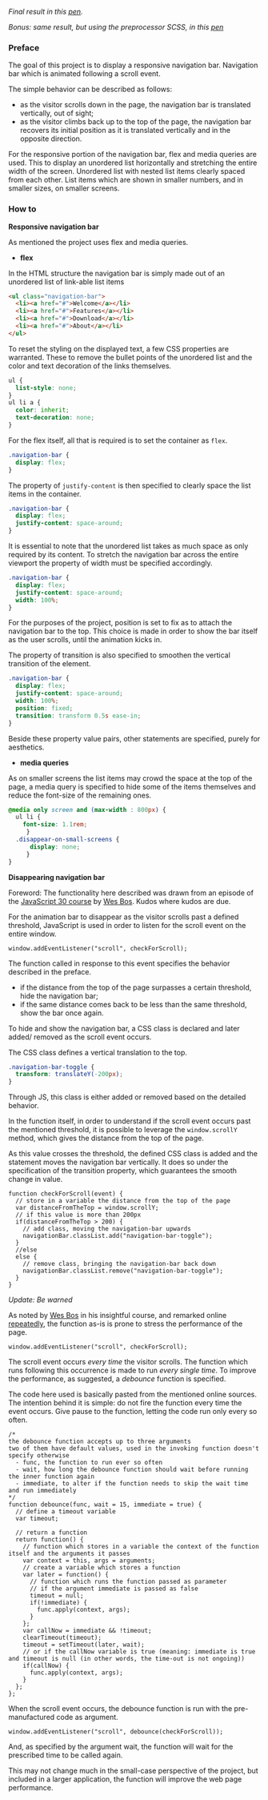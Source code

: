 *Final result in this [pen](https://codepen.io/borntofrappe/full/yvwVxR/).*

*Bonus: same result, but using the preprocessor SCSS, in this [pen](https://codepen.io/borntofrappe/full/vdPgGJ/)*

### Preface

The goal of this project is to display a responsive navigation bar. Navigation bar which is animated following a scroll event.

The simple behavior can be described as follows:

- as the visitor scrolls down in the page, the navigation bar is translated vertically, out of sight;
- as the visitor climbs back up to the top of the page, the navigation bar recovers its initial position as it is translated vertically and in the opposite direction.

For the responsive portion of the navigation bar, flex and media queries are used. This to display an unordered list horizontally and stretching the entire width of the screen. Unordered list with nested list items clearly spaced from each other. List items which are shown in smaller numbers, and in smaller sizes, on smaller screens.

### How to

**Responsive navigation bar**

As mentioned the project uses flex and media queries.

- **flex**

In the HTML structure the navigation bar is simply made out of an unordered list of link-able list items

```HTML
<ul class="navigation-bar">
  <li><a href="#">Welcome</a></li>
  <li><a href="#">Features</a></li>
  <li><a href="#">Download</a></li>
  <li><a href="#">About</a></li>
</ul>
```

To reset the styling on the displayed text, a few CSS properties are warranted. These to remove the bullet points of the unordered list and the color and text decoration of the links themselves.

```CSS
ul {
  list-style: none;
}
ul li a {
  color: inherit;
  text-decoration: none;
}
```

For the flex itself, all that is required is to set the container as `flex`.

```CSS
.navigation-bar {
  display: flex;
}
```

The property of `justify-content` is then specified to clearly space the list items in the container.

```CSS
.navigation-bar {
  display: flex;
  justify-content: space-around;
}
```

It is essential to note that the unordered list takes as much space as only required by its content. To stretch the navigation bar across the entire viewport the property of width must be specified accordingly.

```CSS
.navigation-bar {
  display: flex;
  justify-content: space-around;
  width: 100%;
}
```

For the purposes of the project, position is set to fix as to attach the navigation bar to the top. This choice is made in order to show the bar itself as the user scrolls, until the animation kicks in.

The property of transition is also specified to smoothen the vertical transition of the element.

```CSS
.navigation-bar {
  display: flex;
  justify-content: space-around;
  width: 100%;
  position: fixed;
  transition: transform 0.5s ease-in;
}
```

Beside these property value pairs, other statements are specified, purely for aesthetics.

- **media queries**

As on smaller screens the list items may crowd the space at the top of the page, a media query is specified to hide some of the items themselves and reduce the font-size of the remaining ones.

```CSS
@media only screen and (max-width : 800px) {
  ul li {
    font-size: 1.1rem;
     }
  .disappear-on-small-screens {
      display: none;
     }
}
```

**Disappearing navigation bar**

Foreword: The functionality here described was drawn from an episode of the [JavaScript 30 course](https://javascript30.com/) by [Wes Bos](http://wesbos.com/). Kudos where kudos are due.

For the animation bar to disappear as the visitor scrolls past a defined threshold, JavaScript is used in order to listen for the scroll event on the entire window.

```JS
window.addEventListener("scroll", checkForScroll);
```

The function called in response to this event specifies the behavior described in the preface.

- if the distance from the top of the page surpasses a certain threshold, hide the navigation bar;
- if the same distance comes back to be less than the same threshold, show the bar once again.

To hide and show the navigation bar, a CSS class is declared and later added/ removed as the scroll event occurs.

The CSS class defines a vertical translation to the top.

```CSS
.navigation-bar-toggle {
  transform: translateY(-200px);
}
```

Through JS, this class is either added or removed based on the detailed behavior.

In the function itself, in order to understand if the scroll event occurs past the mentioned threshold, it is possible to leverage the `window.scrollY` method, which gives the distance from the top of the page.

As this value crosses the threshold, the defined CSS class is added and the statement moves the navigation bar vertically. It does so under the specification of the transition property, which guarantees the smooth change in value.

```JS
function checkForScroll(event) {
  // store in a variable the distance from the top of the page
  var distanceFromTheTop = window.scrollY;
  // if this value is more than 200px
  if(distanceFromTheTop > 200) {
    // add class, moving the navigation-bar upwards
    navigationBar.classList.add("navigation-bar-toggle");
  }
  //else
  else {
    // remove class, bringing the navigation-bar back down
    navigationBar.classList.remove("navigation-bar-toggle");
  }
}
```

*Update: Be warned*

As noted by [Wes Bos](http://wesbos.com/) in his insightful course, and remarked online [repeatedly](https://davidwalsh.name/javascript-debounce-function), the function as-is is prone to stress the performance of the page.

```JS
window.addEventListener("scroll", checkForScroll);
```

The scroll event occurs *every time* the visitor scrolls. The function which runs following this occurrence is made to run *every single time*. To improve the performance, as suggested, a *debounce* function is specified.

The code here used is basically pasted from the mentioned online sources. The intention behind it is simple: do not fire the function every time the event occurs. Give pause to the function, letting the code run only every so often.

```JS
/*
the debounce function accepts up to three arguments
two of them have default values, used in the invoking function doesn't specify otherwise
  - func, the function to run ever so often
  - wait, how long the debounce function should wait before running the inner function again
  - immediate, to alter if the function needs to skip the wait time and run immediately
*/
function debounce(func, wait = 15, immediate = true) {
  // define a timeout variable
  var timeout;

  // return a function
  return function() {
    // function which stores in a variable the context of the function itself and the arguments it passes
    var context = this, args = arguments;
    // create a variable which stores a function
    var later = function() {
      // function which runs the function passed as parameter
      // if the argument immediate is passed as false
      timeout = null;
      if(!immediate) {
        func.apply(context, args);
      }
    };
    var callNow = immediate && !timeout;
    clearTimeout(timeout);
    timeout = setTimeout(later, wait);
    // or if the callNow variable is true (meaning: immediate is true and timeout is null (in other words, the time-out is not ongoing))
    if(callNow) {
      func.apply(context, args);
    }
  };
};
```

When the scroll event occurs, the debounce function is run with the pre-manufactured code as argument.  

```JS
window.addEventListener("scroll", debounce(checkForScroll));
```

And, as specified by the argument wait, the function will wait for the prescribed time to be called again.

This may not change much in the small-case perspective of the project, but included in a larger application, the function will improve the web page performance.
